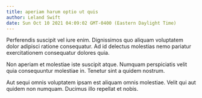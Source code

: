 ```yaml
---
title: aperiam harum optio ut quis
author: Leland Swift
date: Sun Oct 10 2021 04:09:02 GMT-0400 (Eastern Daylight Time)
---
```

Perferendis suscipit vel iure enim. Dignissimos quo aliquam voluptatem dolor adipisci ratione consequatur. Ad id delectus molestias nemo pariatur exercitationem consequatur dolores quia.

 Non aperiam et molestiae iste suscipit atque. Numquam perspiciatis velit quia consequuntur molestiae in. Tenetur sint a quidem nostrum.

 Aut sequi omnis voluptatem ipsam est aliquam omnis molestiae. Velit qui aut quidem non numquam. Ducimus illo repellat et nobis.